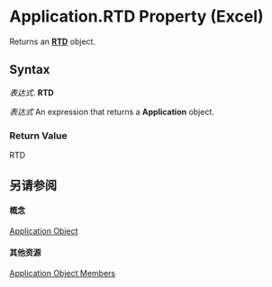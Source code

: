 
# Application.RTD Property (Excel)

Returns an  **[RTD](50f289c3-081b-108b-2fee-c4069a04a8e7.md)** object.


## Syntax

 _表达式_. **RTD**

 _表达式_ An expression that returns a **Application** object.


### Return Value

RTD


## 另请参阅


#### 概念


[Application Object](19b73597-5cf9-4f56-8227-b5211f657f6f.md)
#### 其他资源


[Application Object Members](http://msdn.microsoft.com/library/4cb9ca42-8d07-cc9c-2d80-4eb9a5921e1e%28Office.15%29.aspx)